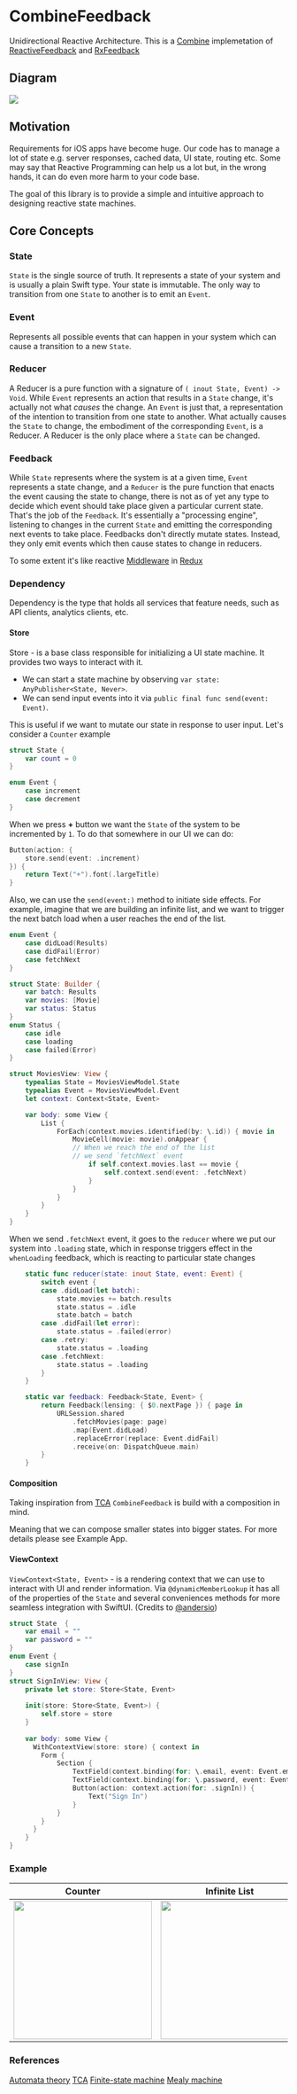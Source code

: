 # CombineFeedback

Unidirectional Reactive Architecture. This is a [Combine](https://developer.apple.com/documentation/combine) implemetation of [ReactiveFeedback](https://github.com/Babylonpartners/ReactiveFeedback) and [RxFeedback](https://github.com/kzaher/RxFeedback)

## Diagram

![](diagrams/ReactiveFeedback.jpg)

## Motivation

Requirements for iOS apps have become huge. Our code has to manage a lot of state e.g. server responses, cached data, UI state, routing etc. Some may say that Reactive Programming can help us a lot but, in the wrong hands, it can do even more harm to your code base.

The goal of this library is to provide a simple and intuitive approach to designing reactive state machines.

## Core Concepts

### State 

`State` is the single source of truth. It represents a state of your system and is usually a plain Swift type. Your state is immutable. The only way to transition from one `State` to another is to emit an `Event`.

### Event

Represents all possible events that can happen in your system which can cause a transition to a new `State`.

### Reducer 

A Reducer is a pure function with a signature of `( inout State, Event) -> Void`. While `Event` represents an action that results in a `State` change, it's actually not what _causes_ the change. An `Event` is just that, a representation of the intention to transition from one state to another. What actually causes the `State` to change, the embodiment of the corresponding `Event`, is a Reducer. A Reducer is the only place where a `State` can be changed.

### Feedback

While `State` represents where the system is at a given time, `Event` represents a state change, and a `Reducer` is the pure function that enacts the event causing the state to change, there is not as of yet any type to decide which event should take place given a particular current state. That's the job of the `Feedback`. It's essentially a "processing engine", listening to changes in the current `State` and emitting the corresponding next events to take place. Feedbacks don't directly mutate states. Instead, they only emit events which then cause states to change in reducers.

To some extent it's like reactive [Middleware](https://redux.js.org/advanced/middleware) in [Redux](https://redux.js.org)

### Dependency

Dependency is the type that holds all services that feature needs, such as API clients, analytics clients, etc.

#### Store

Store - is a base class responsible for initializing a UI state machine. It provides two ways to interact with it. 

- We can start a state machine by observing `var state: AnyPublisher<State, Never>`. 
- We can send input events into it via `public final func send(event: Event)`. 

This is useful if we want to mutate our state in response to user input. Let's consider a `Counter` example

```swift
struct State {
    var count = 0
}

enum Event {
    case increment
    case decrement
}
```
When we press **+** button we want the `State` of the system to be incremented by `1`. To do that somewhere in our UI we can do:

```swift
Button(action: {
    store.send(event: .increment)
}) {
    return Text("+").font(.largeTitle)
}
```

Also, we can use the `send(event:)` method to initiate side effects. For example, imagine that we are building an infinite list, and we want to trigger the next batch load when a user reaches the end of the list. 

```swift
enum Event {
    case didLoad(Results)
    case didFail(Error)
    case fetchNext
}

struct State: Builder {
    var batch: Results
    var movies: [Movie]
    var status: Status
}
enum Status {
    case idle
    case loading
    case failed(Error)
}

struct MoviesView: View {
    typealias State = MoviesViewModel.State
    typealias Event = MoviesViewModel.Event
    let context: Context<State, Event>

    var body: some View {
        List {
            ForEach(context.movies.identified(by: \.id)) { movie in
                MovieCell(movie: movie).onAppear {
                // When we reach the end of the list
                // we send `fetchNext` event
                    if self.context.movies.last == movie {
                        self.context.send(event: .fetchNext)
                    }
                }
            }
        }
    }
}
```
When we send `.fetchNext` event, it goes to the `reducer` where we put our system into `.loading`  state, which in response triggers effect in the `whenLoading` feedback, which is reacting to particular state changes

```swift
    static func reducer(state: inout State, event: Event) {
        switch event {
        case .didLoad(let batch):
            state.movies += batch.results
            state.status = .idle
            state.batch = batch
        case .didFail(let error):
            state.status = .failed(error)
        case .retry:
            state.status = .loading
        case .fetchNext:
            state.status = .loading
        }
    }

    static var feedback: Feedback<State, Event> {
        return Feedback(lensing: { $0.nextPage }) { page in
            URLSession.shared
                .fetchMovies(page: page)
                .map(Event.didLoad)
                .replaceError(replace: Event.didFail)
                .receive(on: DispatchQueue.main)
        }
    }
```

#### Composition

Taking inspiration from [TCA](https://github.com/pointfreeco/swift-composable-architecture) `CombineFeedback` is build with a composition in mind.

Meaning that we can compose smaller states into bigger states. For more details please see Example App.

#### ViewContext

`ViewContext<State, Event>` - is a rendering context that we can use to interact with UI and render information. Via  `@dynamicMemberLookup` it has all of the properties of the `State` and several conveniences methods for more seamless integration with SwiftUI. (Credits to [@andersio](https://github.com/andersio))

```swift
struct State  {
    var email = ""
    var password = ""
}
enum Event {
	case signIn
}
struct SignInView: View {
    private let store: Store<State, Event>
    
    init(store: Store<State, Event>) {
        self.store = store
    }
    
    var body: some View {
      WithContextView(store: store) { context in
        Form {
            Section {
                TextField(context.binding(for: \.email, event: Event.emailDidChange))
                TextField(context.binding(for: \.password, event: Event.passwordDidCange))
                Button(action: context.action(for: .signIn)) {
                    Text("Sign In")
                }
            }
        }
      }
    }
}
```

### Example

| Counter | Infinite List | SignIn Form | Traffic Light |
| --- | --- | --- | --- |
|<img src="diagrams/counter.gif" width="250"/> | <img src="diagrams/movies.gif" width="250"/> | <img src="diagrams/signin.png" width="250"/> | <img src="diagrams/traffic_light.gif" width="250"/> 


### References

[Automata theory](https://en.wikipedia.org/wiki/Automata_theory)
[TCA](https://github.com/pointfreeco/swift-composable-architecture)
[Finite-state machine](https://en.wikipedia.org/wiki/Finite-state_machine)
[Mealy machine](https://en.wikipedia.org/wiki/Mealy_machine)
